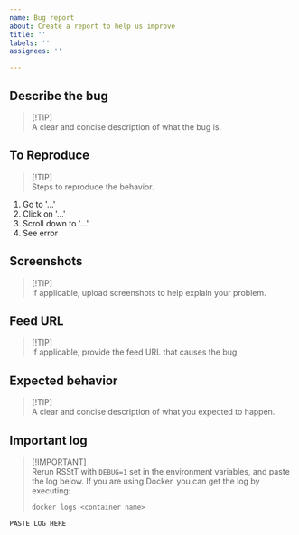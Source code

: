 ```yaml
---
name: Bug report
about: Create a report to help us improve
title: ''
labels: ''
assignees: ''

---
```


## Describe the bug
> [!TIP]<!--- Remove this blockquote before submitting -->\
> A clear and concise description of what the bug is.

## To Reproduce
> [!TIP]<!--- Remove this blockquote before submitting -->\
> Steps to reproduce the behavior.
1. Go to '...'
2. Click on '...'
3. Scroll down to '...'
4. See error

## Screenshots
> [!TIP]<!--- Remove this blockquote before submitting -->\
> If applicable, upload screenshots to help explain your problem.

## Feed URL
> [!TIP]<!--- Remove this blockquote before submitting -->\
> If applicable, provide the feed URL that causes the bug.

## Expected behavior
> [!TIP]<!--- Remove this blockquote before submitting -->\
> A clear and concise description of what you expected to happen.

## Important log
> [!IMPORTANT]<!--- Remove this blockquote before submitting -->\
> Rerun RSStT with `DEBUG=1` set in the environment variables, and paste the log below.
> If you are using Docker, you can get the log by executing:
> ```sh
> docker logs <container name>
> ```

```
PASTE LOG HERE
```
